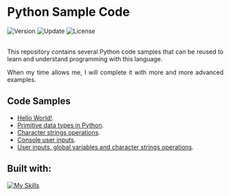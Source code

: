# Python Sample Code

<div align="left">
  <img src="https://img.shields.io/badge/Release-v1.0.1-blue.svg" alt="Version">
	<img src="https://img.shields.io/badge/Update-November%202022-yellowgreen.svg" alt="Update">
	<img src="https://img.shields.io/badge/License-MIT%20License-green.svg" alt="License">
</div>
<br />
<p align="justify">
This repository contains several Python code samples that can be reused to learn and understand programming with this language.
</p>
<p align="justify">
When my time allows me, I will complete it with more and more advanced examples.
</p>

## Code Samples

-   [Hello World!](https://github.com/seyerjo/python-sample-code/blob/main/01-hello-world.py "Hello World!").
-   [Primitive data types in Python](https://github.com/seyerjo/python-sample-code/blob/main/02-primitives-data-type.py "Primitive data types in Python").
-   [Character strings operations](http://https://github.com/seyerjo/python-sample-code/blob/main/03-strings-operations.py "Character strings operations").
-   [Console user inputs](https://github.com/seyerjo/python-sample-code/blob/main/04-inputs.py "Console user inputs").
-   [User inputs, global variables and character strings operations](https://github.com/seyerjo/python-sample-code/blob/main/05-inputs-variables-and-strings.py "User inputs, global variables and character strings operations").

## Built with:

[![My Skills](https://skills.thijs.gg/icons?i=python)](https://skills.thijs.gg)
